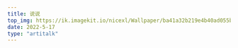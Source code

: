 ```yaml
---
title: 说说
top_img: https://ik.imagekit.io/nicexl/Wallpaper/ba41a32b219e4b40ad055bbb52935896_Y0819msuI.jpg
date: 2022-5-17
type: "artitalk"
---
```


<!-- 引用 artitalk -->
<script type="text/javascript" src="https://unpkg.com/artitalk"></script>
<!-- 存放说说的容器 -->
<div id="artitalk_main"></div>
<script>
new Artitalk({
    appId: 'CVLwrCkInSwVzAk7dg8PKGrD-MdYXbMMI', // Your LeanCloud appId
    appKey: 'rVMF9CErbxRU7B85ezFQoEGj' // Your LeanCloud appKey
})
</script>
